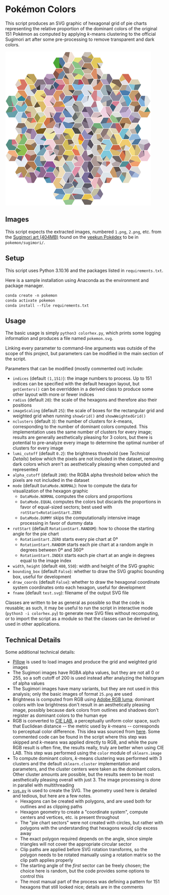 # Pokémon Colors
This script produces an SVG graphic of hexagonal grid of pie charts representing the relative proportion of the dominant colors of the original 151 Pokémon as computed by applying _k_-means clustering to the official Sugimori art after some pre-processing to remove transparent and dark colors.

![](pokemon.png)

## Images
This script expects the extracted images, numbered `1.png`, `2.png`, etc. from the [Sugimori art (404MB)](https://veekun.com/static/pokedex/downloads/pokemon-sugimori.tar.gz) found on the [veekun Pokédex](https://veekun.com/dex/downloads) to be in `pokemon/sugimori/`.

## Setup
This script uses Python 3.10.16 and the packages listed in `requirements.txt`.

Here is a sample installation using Anaconda as the environment and package manager.

```
conda create -n pokemon
conda activate pokemon
conda install --file requirements.txt
```

## Usage
The basic usage is simply `python3 colorhex.py`, which prints some logging information and produces a file named `pokemon.svg`.

Linking every parameter to command-line arguments was outside of the scope of this project, but parameters can be modified in the main section of the script.

Parameters that can be modified (mostly commented out) include:
* `indices` (default `(1,151)`): the image numbers to process. Up to 151 indices can be specified with the default hexagon layout, but `getCenters()` can be overridden in a derived class to produce some other layout with more or fewer indices
* `radius` (default `20`): the scale of the hexagons and therefore also their positions
* `imageScaling` (default `25`): the scale of boxes for the rectangular grid and weighted grid when running `showGrid()` and `showWeightedGrid()`
* `nclusters` (default `3`): the number of clusters for _k_-means, corresponding to the number of dominant colors computed. This implementation uses the same number of clusters for every image; results are generally aesthetically pleasing for 3 colors, but there is potential to pre-analyze every image to determine the optimal number of clusters for every image
* `lumi_cutoff` (default `0.2`): the brightness threshold (see _Technical Details_) below which the pixels are not included in the dataset, removing dark colors which aren't as aesthetically pleasing when computed and represented
* `alpha_cutoff` (default `200`): the RGBA alpha threshold below which the pixels are not included in the dataset
* `mode` (default `DataMode.NORMAL`): how to compute the data for visualization of the hexagon graphic
  * `DataMode.NORMAL` computes the colors and proportions
  * `DataMode.EQUAL` computes the colors but discards the proportions in favor of equal-sized sectors; best used with `rotStart=RotationStart.ZERO`
  * `DataMode.DUMMY` skips the computationally intensive image processing in favor of dummy data
* `rotStart` (default `RotationStart.RANDOM`): how to choose the starting angle for the pie chart
  * `RotationStart.ZERO` starts every pie chart at 0º
  * `RotationStart.RANDOM` starts each pie chart at a random angle in degrees between 0º and 360º
  * `RotationStart.INDEX` starts each pie chart at an angle in degrees equal to the image index
* `width`, `height` (default `480`, `550`): width and height of the SVG graphic
* `bounding_box` (default `False`): whether to draw the SVG graphic bounding box, useful for development
* `draw_coords` (default `False`): whether to draw the hexagonal coordinate system coordinates onto each hexagon, useful for development
* `fname` (default `test.svg`): filename of the output SVG file

Classes are written to be as general as possible so that the code is reusable; as such, it may be useful to run the script in interactive mode (`python3 -i colorhex.py`) to generate new SVG files without recomputing, or to import the script as a module so that the classes can be derived or used in other applications.

## Technical Details

Some additional technical details:
* [Pillow](https://pillow.readthedocs.io/en/stable/) is used to load images and produce the grid and weighted grid images
* The Sugimori images have RGBA alpha values, but they are not all 0 or 255, so a soft cutoff of 200 is used instead after analyzing the histogram of alpha values
* The Sugimori images have many variants, but they are not used in this analysis; only the basic images of format `25.png` are used
* Brightness is computed from RGB using [Adobe RGB luma](https://en.wikipedia.org/wiki/HSL_and_HSV#Lightness); dominant colors with low brightness don't result in an aesthetically pleasing image, possibly because dark colors from outlines and shadows don't register as dominant colors to the human eye
* RGB is converted to [CIE LAB](https://en.wikipedia.org/wiki/CIELAB_color_space), a perceptually uniform color space, such that Euclidean distance -- the metric used by _k_-means -- corresponds to perceptual color difference. This idea was sourced from [here](https://hackernoon.com/extract-prominent-colors-from-an-image-using-machine-learning-vy2w33rx). Some commented code can be found in the script where this step was skipped and _k_-means was applied directly to RGB, and while the pure RGB result is often fine, the results really, truly are better when using CIE LAB. This step was performed using the `color` module of `sklearn.image`
* To compute dominant colors, _k_-means clustering was performed with 3 clusters and the default `sklearn.cluster` implementation and parameters, and the cluster centers were taken as the dominant colors. Other cluster amounts are possible, but the results seem to be most aesthetically pleasing overall with just 3. The image processing is done in parallel with multithreading
* [`svg.py`](https://github.com/orsinium-labs/svg.py) is used to create the SVG. The geometry used here is detailed and tedious, but here are a few notes.
  * Hexagons can be created with polygons, and are used both for outlines and as clipping paths
  * Hexagon geometry to create a "coordinate system", compute centers and vertices, etc. is present throughout
  * The "pie chart sectors" were not created with circles, but rather with polygons with the understanding that hexagons would clip excess away
  * The exact polygon required depends on the angle, since simple triangles will not cover the appropriate circular sector
  * Clip paths are applied before SVG rotation transforms, so the polygon needs to be rotated manually using a rotation matrix so the clip path applies properly
  * The starting angle of the _first_ sector can be freely chosen; the choice here is random, but the code provides some options to control this
  * The most manual part of the process was defining a pattern for 151 hexagons that still looked nice; details are in the comments
